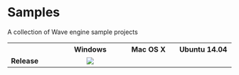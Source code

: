 # Samples
A collection of Wave engine sample projects

<table>
  <tr>
    <th width="9%" />
    <th width="13%">Windows</th>
    <th width="13%">Mac OS X</th>
    <th width="13%">Ubuntu 14.04</th>
  </tr>
  <tr>
    <td><b>Release</b></td>
    <td align="center">
	  <a href="http://teamcity-win8.cloudapp.net/viewType.html?buildTypeId=WaveEngine_Continue_WindowsSamples&guest=1">
		<img src="http://teamcity-win8.cloudapp.net/app/rest/builds/buildType:(id:WaveEngine_Continue_WindowsSamples)/statusIcon"/>
	  </a>
    </td>
   </tr>
</table>
